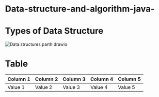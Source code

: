 # Data-structure-and-algorithm-java-


# Types of Data Structure

![Data structures parth drawio](https://github.com/gmandroroshe/Data-structure-and-algorithm-java-/assets/144511926/113c9e76-da99-4fef-9254-488e1446540c)


# Table

| Column 1 | Column 2 | Column 3 | Column 4 | Column 5 |
|----------|----------|----------|----------|----------|
| Value 1  | Value 2  | Value 3  | Value 4  | Value 5  |
